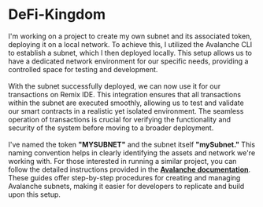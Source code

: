 # DeFi-Kingdom
I'm working on a project to create my own subnet and its associated token, deploying it on a local network. To achieve this, I utilized the Avalanche CLI to establish a subnet, which I then deployed locally. This setup allows us to have a dedicated network environment for our specific needs, providing a controlled space for testing and development.
<br> <br>
With the subnet successfully deployed, we can now use it for our transactions on Remix IDE. This integration ensures that all transactions within the subnet are executed smoothly, allowing us to test and validate our smart contracts in a realistic yet isolated environment. The seamless operation of transactions is crucial for verifying the functionality and security of the system before moving to a broader deployment.
<br> <br>
I've named the token **"MYSUBNET"** and the subnet itself **"mySubnet."** This naming convention helps in clearly identifying the assets and network we're working with. For those interested in running a similar project, you can follow the detailed instructions provided in the **<a href="https://docs.avax.network/tooling/avalanche-cli">Avalanche documentation<a/>**. These guides offer step-by-step procedures for creating and managing Avalanche subnets, making it easier for developers to replicate and build upon this setup.
